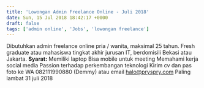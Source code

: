 ```yaml
---
title: 'Lowongan Admin Freelance Online - Juli 2018'
date: Sun, 15 Jul 2018 18:42:17 +0000
draft: false
tags: ['admin online', 'Jobs', 'lowongan freelance']
---
```


Dibutuhkan admin freelance online pria / wanita, maksimal 25 tahun. Fresh graduate atau mahasiswa tingkat akhir jurusan IT, berdomisili Bekasi atau Jakarta. **Syarat:** Memiliki laptop Bisa mobile untuk meeting Memahami kerja social media Passion terhadap perkembangan teknologi Kirim cv dan pas foto ke WA 082111990880 (Demmy) atau email halo@pryspry.com Paling lambat 31 juli 2018